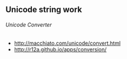 ## Unicode string work 
###### Unicode Converter 
* http://macchiato.com/unicode/convert.html 
* http://r12a.github.io/apps/conversion/ 